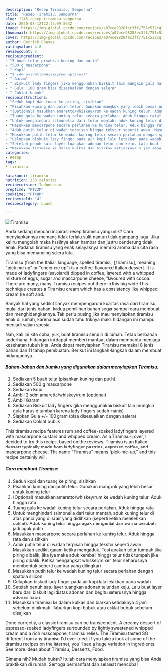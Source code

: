 ```yaml
---
description: "Resep Tiramisu, Sempurna"
title: "Resep Tiramisu, Sempurna"
slug: 1245-resep-tiramisu-sempurna
date: 2020-08-12T22:43:09.563Z
image: https://img-global.cpcdn.com/recipes/a07ece9828fec3ff/751x532cq70/tiramisu-foto-resep-utama.jpg
thumbnail: https://img-global.cpcdn.com/recipes/a07ece9828fec3ff/751x532cq70/tiramisu-foto-resep-utama.jpg
cover: https://img-global.cpcdn.com/recipes/a07ece9828fec3ff/751x532cq70/tiramisu-foto-resep-utama.jpg
author: Derrick Chavez
ratingvalue: 4.8
reviewcount: 5
recipeingredient:
- "5 buah telur pisahkan kuning dan putih"
- "500 g mascarpone"
- " Kopi"
- "2 sdm amarettowhiskeyrum optional"
- " Garam"
- " Biskuit lady fingers jika menggunakan biskuit lain mungkin gula harus ditambah karena lady fingers sudah manis"
- " Gula  100 gram bisa disesuaikan dengan selera"
- " Coklat bubuk"
recipeinstructions:
- "Seduh kopi dan tuang ke piring, sisihkan"
- "Pisahkan kuning dan putih telur. Gunakan mangkok yang lebih besar untuk kuning telur"
- "(Optional) masukkan amaretto/whiskey/rum ke wadah kuning telur. Aduk hingga rata"
- "Tuang gula ke wadah kuning telur secara perlahan. Aduk hingga rata"
- "Untuk menghindari salmonella dari telur mentah, aduk kuning telur di atas panci yang diisi air yang didihkan (seperti ketika melelehkan coklat). Aduk kuning telur hingga agak mengental dan warna berubah jadi agak putih"
- "Masukkan mascarpone secara perlahan ke kuning telur. Aduk hingga rata dan sisihkan"
- "Aduk putih telur di wadah terpisah hingga tekstur seperti awan. Masukkan sedikit garam ketika mengaduk. Test apakah telur tumpah jika piring dibalik, jika iya maka aduk kembali hingga telur tidak tumpah jika piring dibalik. Ketika mengangkat whisker/mixer, telur seharusnya membentuk seperti gambar yang dilingkari"
- "Masukkan putih telur ke wadah kuning telur secara perlahan dengan spatula silicon"
- "Celupkan biskuit lady finger pada air kopi lalu letakkan pada wadah"
- "Setelah penuh satu layer tuangkan adonan telur dan keju. Lalu buat layer baru dari biskuit lagi diatas adonan dan begitu seterusnya hingga adonan habis"
- "Masukkan tiramisu ke dalam kulkas dan biarkan setidaknya 4 jam sebelum dinikmati. Taburkan kopi bubuk atau coklat bubuk sebelum disajikan"
categories:
- Resep
tags:
- tiramisu

katakunci: tiramisu 
nutrition: 233 calories
recipecuisine: Indonesian
preptime: "PT22M"
cooktime: "PT48M"
recipeyield: "4"
recipecategory: Lunch

---
```



![Tiramisu](https://img-global.cpcdn.com/recipes/a07ece9828fec3ff/751x532cq70/tiramisu-foto-resep-utama.jpg)

Anda sedang mencari inspirasi resep tiramisu yang unik? Cara menyiapkannya memang tidak terlalu sulit namun tidak gampang juga. Jika keliru mengolah maka hasilnya akan hambar dan justru cenderung tidak enak. Padahal tiramisu yang enak selayaknya memiliki aroma dan cita rasa yang bisa memancing selera kita.

Tiramisu (from the Italian language, spelled tiramisù, [ˌtiramiˈsu], meaning &#34;pick me up&#34; or &#34;cheer me up&#34;) is a coffee-flavoured Italian dessert. It is made of ladyfingers (savoiardi) dipped in coffee, layered with a whipped mixture of eggs, sugar and mascarpone cheese, flavoured with cocoa. There are many, many Tiramisu recipes out there in this big wide This technique creates a Tiramisu cream which has a consistency like whipped cream (ie soft and.

Banyak hal yang sedikit banyak mempengaruhi kualitas rasa dari tiramisu, mulai dari jenis bahan, kedua pemilihan bahan segar sampai cara membuat dan menghidangkannya. Tak perlu pusing jika mau menyiapkan tiramisu enak di rumah, karena asal sudah tahu triknya maka hidangan ini mampu menjadi sajian spesial.


Nah, kali ini kita coba, yuk, buat tiramisu sendiri di rumah. Tetap berbahan sederhana, hidangan ini dapat memberi manfaat dalam membantu menjaga kesehatan tubuh kita. Anda dapat menyiapkan Tiramisu memakai 8 jenis bahan dan 11 tahap pembuatan. Berikut ini langkah-langkah dalam membuat hidangannya.

<!--inarticleads1-->

##### Bahan-bahan dan bumbu yang digunakan dalam menyiapkan Tiramisu:

1. Sediakan 5 buah telur (pisahkan kuning dan putih)
1. Sediakan 500 g mascarpone
1. Sediakan  Kopi
1. Ambil 2 sdm amaretto/whiskey/rum (optional)
1. Ambil  Garam
1. Sediakan  Biskuit lady fingers (jika menggunakan biskuit lain mungkin gula harus ditambah karena lady fingers sudah manis)
1. Siapkan  Gula +/- 100 gram (bisa disesuaikan dengan selera)
1. Sediakan  Coklat bubuk


This tiramisu recipe features rum and coffee-soaked ladyfingers layered with mascarpone custard and whipped cream. As a Tiramisu-Lover, I decided to try this recipe, based on the reviews. Tiramisu is an Italian dessert typically made from ladyfinger pastries, espresso coffee, and mascarpone cheese. The name &#34;Tiramisu&#34; means &#34;pick-me-up,&#34; and this recipe certainly will. 

<!--inarticleads2-->

##### Cara membuat Tiramisu:

1. Seduh kopi dan tuang ke piring, sisihkan
1. Pisahkan kuning dan putih telur. Gunakan mangkok yang lebih besar untuk kuning telur
1. (Optional) masukkan amaretto/whiskey/rum ke wadah kuning telur. Aduk hingga rata
1. Tuang gula ke wadah kuning telur secara perlahan. Aduk hingga rata
1. Untuk menghindari salmonella dari telur mentah, aduk kuning telur di atas panci yang diisi air yang didihkan (seperti ketika melelehkan coklat). Aduk kuning telur hingga agak mengental dan warna berubah jadi agak putih
1. Masukkan mascarpone secara perlahan ke kuning telur. Aduk hingga rata dan sisihkan
1. Aduk putih telur di wadah terpisah hingga tekstur seperti awan. Masukkan sedikit garam ketika mengaduk. Test apakah telur tumpah jika piring dibalik, jika iya maka aduk kembali hingga telur tidak tumpah jika piring dibalik. Ketika mengangkat whisker/mixer, telur seharusnya membentuk seperti gambar yang dilingkari
1. Masukkan putih telur ke wadah kuning telur secara perlahan dengan spatula silicon
1. Celupkan biskuit lady finger pada air kopi lalu letakkan pada wadah
1. Setelah penuh satu layer tuangkan adonan telur dan keju. Lalu buat layer baru dari biskuit lagi diatas adonan dan begitu seterusnya hingga adonan habis
1. Masukkan tiramisu ke dalam kulkas dan biarkan setidaknya 4 jam sebelum dinikmati. Taburkan kopi bubuk atau coklat bubuk sebelum disajikan


Done correctly, a classic tiramisù can be transcendent. A creamy dessert of espresso-soaked ladyfingers surrounded by lightly sweetened whipped cream and a rich mascarpone, tiramisù relies. The Tiramisu tasted SO different from any tiramisu I&#39;d ever tried. If you take a look at some of the tiramisu recipes on the internet, you&#39;ll see a huge variation in ingredients. See more ideas about Tiramisu, Desserts, Food. 

Gimana nih? Mudah bukan? Itulah cara menyiapkan tiramisu yang bisa Anda praktikkan di rumah. Semoga bermanfaat dan selamat mencoba!
